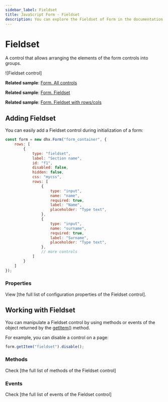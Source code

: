 ```yaml
---
sidebar_label: Fieldset
title: JavaScript Form - Fieldset 
description: You can explore the Fieldset of Form in the documentation of the DHTMLX JavaScript UI library. Browse developer guides and API reference, try out code examples and live demos, and download a free 30-day evaluation version of DHTMLX Suite.
---
```


# Fieldset

A control that allows arranging the elements of the form controls into groups.

![Fieldset control]

**Related sample**: [Form. All controls](https://snippet.dhtmlx.com/r5owko34)

**Related sample**: [Form. Fieldset](https://snippet.dhtmlx.com/axlwcdrz)

**Related sample**: [Form. Fieldset with rows/cols](https://snippet.dhtmlx.com/lo6g167p)

## Adding Fieldset

You can easily add a Fieldset control during initialization of a form:

~~~js
const form = new dhx.Form("form_container", {
	rows: [
	    {
	        type: "fieldset",
	        label: "Section name",
	        id: "f1",
	        disabled: false, 
	        hidden: false, 
	        css: "mycss",
	        rows: [
                {
                    type: "input",
                    name: "name",
                    required: true,
                    label: "Name",
                    placeholder: "Type text",
                },
                {
                    type: "input",
                    name: "surname",
                    required: true,
                    label: "Surname",
                    placeholder: "Type text",
                },
                // more controls
            ]
	    }
	]
});
~~~

### Properties

View [the full list of configuration properties of the Fieldset control].

## Working with Fieldset

You can manipulate a Fieldset control by using methods or events of the object returned by the [getItem()](form/api/form_getitem_method.md) method.

For example, you can disable a control on a page:

~~~js
form.getItem("fieldset").disable();
~~~

### Methods

Check [the full list of methods of the Fieldset control]

### Events

Check [the full list of events of the Fieldset control]





